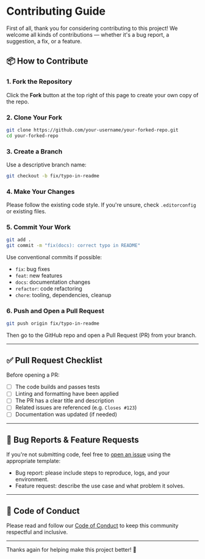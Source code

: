 # Contributing Guide

First of all, thank you for considering contributing to this project! We welcome all kinds of contributions — whether it's a bug report, a suggestion, a fix, or a feature.

## 📦 How to Contribute

### 1. Fork the Repository

Click the **Fork** button at the top right of this page to create your own copy of the repo.

### 2. Clone Your Fork

```bash
git clone https://github.com/your-username/your-forked-repo.git
cd your-forked-repo
```

### 3. Create a Branch

Use a descriptive branch name:

```bash
git checkout -b fix/typo-in-readme
```

### 4. Make Your Changes

Please follow the existing code style. If you're unsure, check `.editorconfig` or existing files.

### 5. Commit Your Work

```bash
git add .
git commit -m "fix(docs): correct typo in README"
```

Use conventional commits if possible:
- `fix`: bug fixes
- `feat`: new features
- `docs`: documentation changes
- `refactor`: code refactoring
- `chore`: tooling, dependencies, cleanup

### 6. Push and Open a Pull Request

```bash
git push origin fix/typo-in-readme
```

Then go to the GitHub repo and open a Pull Request (PR) from your branch.

---

## ✅ Pull Request Checklist

Before opening a PR:

- [ ] The code builds and passes tests
- [ ] Linting and formatting have been applied
- [ ] The PR has a clear title and description
- [ ] Related issues are referenced (e.g. `Closes #123`)
- [ ] Documentation was updated (if needed)

---

## 🐛 Bug Reports & Feature Requests

If you're not submitting code, feel free to [open an issue](../issues/new/choose) using the appropriate template:
- Bug report: please include steps to reproduce, logs, and your environment.
- Feature request: describe the use case and what problem it solves.

---

## 🤝 Code of Conduct

Please read and follow our [Code of Conduct](./CODE_OF_CONDUCT.md) to keep this community respectful and inclusive.

---

Thanks again for helping make this project better! 🙌
